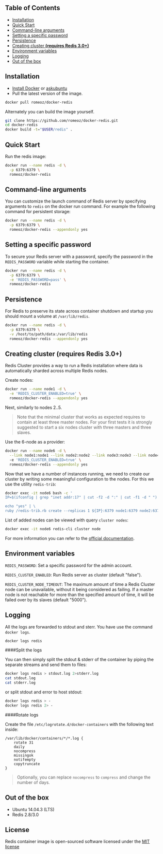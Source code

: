 Table of Contents
-------------------

 * [Installation](#installation)
 * [Quick Start](#quick-start)
 * [Command-line arguments](#command-line-arguments)
 * [Setting a specific password](#setting-a-specific-password) 
 * [Persistence](#persistence)
 * [Creating cluster **(requires Redis 3.0+)**](#creating-cluster-requires-redis-30)
 * [Environment variables](#environment-variables) 
 * [Logging](#logging) 
 * [Out of the box](#out-of-the-box)

Installation
-------------------

 * [Install Docker](https://docs.docker.com/installation/) or [askubuntu](http://askubuntu.com/a/473720)
 * Pull the latest version of the image.
 
```bash
docker pull romeoz/docker-redis
```

Alternately you can build the image yourself.

```bash
git clone https://github.com/romeoz/docker-redis.git
cd docker-redis
docker build -t="$USER/redis" .
```

Quick Start
-------------------

Run the redis image:

```bash
docker run --name redis -d \
  -p 6379:6379 \
  romeoz/docker-redis
```

Command-line arguments
-------------------

You can customize the launch command of Redis server by specifying arguments to `redis` on the docker run command. For example the following command for persistent storage:

```bash
docker run --name redis -d \
  -p 6379:6379 \
  romeoz/docker-redis --appendonly yes
```

Setting a specific password
-------------------

To secure your Redis server with a password, specify the password in the `REDIS_PASSWORD` variable while starting the container.

```bash
docker run --name redis -d \
  -p 6379:6379 \
  -e 'REDIS_PASSWORD=pass' \
  romeoz/docker-redis
```

Persistence
-------------------

For Redis to preserve its state across container shutdown and startup you should mount a volume at `/var/lib/redis`.

```bash
docker run --name redis -d \
  -p 6379:6379 \
  -v /host/to/path/data:/var/lib/redis
  romeoz/docker-redis --appendonly yes
```

Creating cluster **(requires Redis 3.0+)**
---------------------

Redis Cluster provides a way to run a Redis installation where data is automatically sharded across multiple Redis nodes.

Create nodes:

```bash
docker run --name node1 -d \
  -e 'REDIS_CLUSTER_ENABLED=true' \
  romeoz/docker-redis --appendonly yes
```

Next, similarly to nodes 2..5.

>Note that the minimal cluster that works as expected requires to contain at least three master nodes. For your first tests it is strongly suggested to start a six nodes cluster with three masters and three slaves.

Use the 6-node as a provider:

```bash
docker run --name node6 -d \
  --link node1:node1 --link node2:node2 --link node3:node3 --link node4:node4 --link node5:node5
  -e 'REDIS_CLUSTER_ENABLED=true' \
  romeoz/docker-redis --appendonly yes
```

Now that we have a number of instances running, we need to create our cluster by writing some meaningful configuration to the nodes. For this we use the utility `redis-trib`:

```bash
docker exec -it node6 bash -c '
IP=$(ifconfig | grep "inet addr:17" | cut -f2 -d ":" | cut -f1 -d " ") \

echo "yes" | \
ruby /redis-trib.rb create --replicas 1 ${IP}:6379 node1:6379 node2:6379 node3:6379 node3:6379 node4:6379 node5:6379'  
```

List of added nodes can be viewed with query `cluster nodes`:

```bash
docker exec -it node6 redis-cli cluster node
```

For more information you can refer to the [official documentation](http://redis.io/topics/cluster-tutorial).

Environment variables
---------------------

`REDIS_PASSWORD`: Set a specific password for the admin account.

`REDIS_CLUSTER_ENABLED`: Run Redis server as cluster (default "false").

`REDIS_CLUSTER_NODE_TIMEOUT`: The maximum amount of time a Redis Cluster node can be unavailable, without it being considered as failing. 
If a master node is not reachable for more than the specified amount of time, it will be failed over by its slaves (default "5000").

Logging
-------------------

All the logs are forwarded to stdout and sterr. You have use the command `docker logs`.

```bash
docker logs redis
```

####Split the logs

You can then simply split the stdout & stderr of the container by piping the separate streams and send them to files:

```bash
docker logs redis > stdout.log 2>stderr.log
cat stdout.log
cat stderr.log
```

or split stdout and error to host stdout:

```bash
docker logs redis > -
docker logs redis 2> -
```

####Rotate logs

Create the file `/etc/logrotate.d/docker-containers` with the following text inside:

```
/var/lib/docker/containers/*/*.log {
    rotate 31
    daily
    nocompress
    missingok
    notifempty
    copytruncate
}
```
> Optionally, you can replace `nocompress` to `compress` and change the number of days.


Out of the box
-------------------
 * Ubuntu 14.04.3 (LTS)
 * Redis 2.8/3.0

License
-------------------

Redis container image is open-sourced software licensed under the [MIT license](http://opensource.org/licenses/MIT)